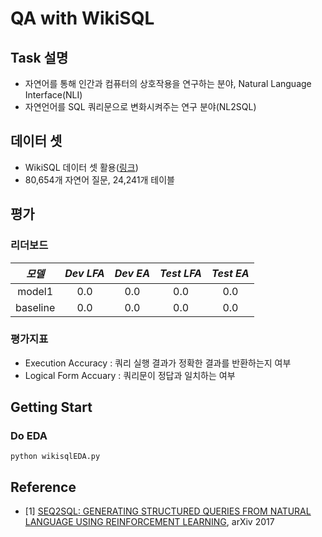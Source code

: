 # QA with WikiSQL

## Task 설명
- 자연어를 통해 인간과 컴퓨터의 상호작용을 연구하는 분야, Natural Language Interface(NLI)
- 자연언어를 SQL 쿼리문으로 변화시켜주는 연구 분야(NL2SQL)

## 데이터 셋
- WikiSQL 데이터 셋 활용([링크](https://github.com/salesforce/WikiSQL))
- 80,654개 자연어 질문, 24,241개 테이블

## 평가
### 리더보드
*모델* | *Dev LFA* | *Dev EA* | *Test LFA* | *Test EA* |
:---: | :---: | :---: | :---: | :---: |
model1 | 0.0 | 0.0 | 0.0 | 0.0 |
baseline | 0.0 | 0.0 | 0.0 | 0.0 |

### 평가지표
- Execution Accuracy : 쿼리 실행 결과가 정확한 결과를 반환하는지 여부
- Logical Form Accuary : 쿼리문이 정답과 일치하는 여부

## Getting Start
### Do EDA
```shell
python wikisqlEDA.py
```

## Reference
- [1] [SEQ2SQL: GENERATING STRUCTURED QUERIES FROM NATURAL LANGUAGE USING REINFORCEMENT LEARNING](https://arxiv.org/pdf/1709.00103.pdf), arXiv 2017